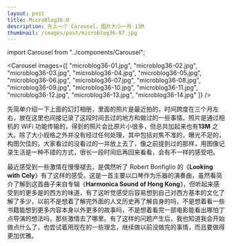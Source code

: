 ```yaml
---
layout: post
title: MicroBlog36.0
description: 先上一个 Carousel，图片大小一共 13M
thumbnail: /images/post/microblog36-07.jpg
---
```


import Carousel from "../components/Carousel";

<Carousel
    images={[
        "microblog36-01.jpg",
        "microblog36-02.jpg",
        "microblog36-03.jpg",
        "microblog36-04.jpg",
        "microblog36-05.jpg",
        "microblog36-06.jpg",
        "microblog36-07.jpg",
        "microblog36-08.jpg",
        "microblog36-09.jpg",
        "microblog36-10.jpg",
        "microblog36-11.jpg",
        "microblog36-12.jpg",
        "microblog36-13.jpg",
        "microblog36-14.jpg"
    ]}
/>

先简单介绍一下上面的幻灯相册，里面的照片是最近拍的，时间跨度在三个月左右，放在这里也间接记录了这段时间去过的地方和做过的一些事情。照片是通过相机的
WiFi 功能传输的，得到的照片会比原片小很多，但总共加起来也有**13M**
之大。除了大小规格之外并没有经过任何处理，其中包括对焦不准的，曝光不足的，构图欠佳的，大家看过的没看过的一并放上去了，像之前提到过的那样，用图像记录生活是一种不错的方式，很长一段时间后再回来看看，会有不一样的感受吧。

最近感受到一些激情在慢慢褪去，是偶然听了 Robert Bonfiglio 的《**Looking with Cely**》有了这样的感受。这是一首主要以口琴作为乐器的演奏曲，虽然看简介了解到这首曲子来自专辑《**Harmonica Sound of Hong Kong**》，但听起来感受到的更多是的西方的味道，有了这听觉感受后容易想到自己对西方基本的文化了解了多少，以前不是想着了解完外面的人文历史再了解自身的吗，不是想着看一些书籍能想到更多内容本身以外更多的故事吗，不是想着看完一部电影能看出哪怕丁点导演的想法吗，那些激情去了哪里。有了这样的问题产生后，我也知道我会开始做点什么了，也尝试着用现在的一些理念，继续做以前没做完的事情，而且要做得更加优雅。
